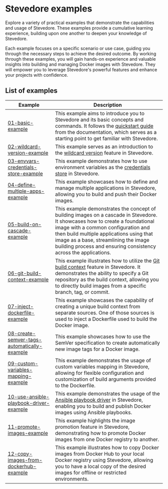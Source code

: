 # Stevedore examples

Explore a variety of practical examples that demonstrate the capabilities and usage of Stevedore. These examples provide a cumulative learning experience, building upon one another to deepen your knowledge of Stevedore. 

Each example focuses on a specific scenario or use case, guiding you through the necessary steps to achieve the desired outcome. By working through these examples, you will gain hands-on experience and valuable insights into building and managing Docker images with Stevedore. They will empower you to leverage Stevedore's powerful features and enhance your projects with confidence.

## List of examples

| Example | Description |
|---|---|
| [01-basic-example](https://github.com/gostevedore/stevedore/tree/main/examples/01-basic-example) | This example aims to introduce you to Stevedore and its basic concepts and commands. It follows the [quickstart guide](https://gostevedore.github.io/docs/getting-started/quickstart/) from the documentation, which serves as a starting point to get familiar with Stevedore. |
| [02-wildcard-version-example](https://github.com/gostevedore/stevedore/tree/main/examples/02-wildcard-version-example) | This example serves as an introduction to the [wildcard version](https://gostevedore.github.io/docs/getting-started/concepts/#wildcard-version) feature in Stevedore. |
| [03-envvars-credentials-store-example](https://github.com/gostevedore/stevedore/tree/main/examples/03-envvars-credentials-store-example)| This example demonstrates how to use environment variables as the [credentials store](https://gostevedore.github.io/docs/reference-guide/credentials/credentials-store/) in Stevedore. |
| [04-define-multiple-apps-example](https://github.com/gostevedore/stevedore/tree/main/examples/04-multiple-apps-example)| This example showcases how to define and manage multiple applications in Stevedore, allowing you to build and push their Docker images. |
| [05-build-on-cascade-example](https://github.com/gostevedore/stevedore/tree/main/examples/05-build-on-cascade-example)| This example demonstrates the concept of building images on a cascade in Stevedore. It showcases how to create a foundational image with a common configuration and then build multiple applications using that image as a base, streamlining the image building process and ensuring consistency across the applications. |
| [06-git-build-context-example](https://github.com/gostevedore/stevedore/tree/main/examples/06-git-build-context-example)| This example  illustrates how to utilize the [Git build context](https://gostevedore.github.io/docs/reference-guide/builder/docker/#git-context) feature in Stevedore. It demonstrates the ability to specify a Git repository as the build context, allowing you to directly build images from a specific branch, tag, or commit. |
| [07-inject-dockerfile-example](https://github.com/gostevedore/stevedore/tree/main/examples/07-inject-dockerfile-example)| This example showcases the capability of creating a unique build context from separate sources. One of those sources is used to inject a Dockerfile used to build the Docker image. |
| [08-create-semver-tags-automatically-example](https://github.com/gostevedore/stevedore/tree/main/examples/08-create-semver-tags-automatically-example)| This example showcases how to use the SemVer specification to create automatically new image tags for a Docker image. |
| [09-custom-variables-mapping-example](https://github.com/gostevedore/stevedore/tree/main/examples/09-custom-variables-mapping-example)| This example demonstrates the usage of custom variables mapping in Stevedore, allowing for flexible configuration and customization of build arguments provided to the Dockerfile. |
| [10-use-ansible-playbook-driver-example](https://github.com/gostevedore/stevedore/tree/main/examples/10-use-ansible-playbook-driver-example)| This example demonstrates the usage of the [Ansible playbook driver](https://gostevedore.github.io/docs/reference-guide/driver/ansible-playbook/) in Stevedore, enabling you to build and publish Docker images using Ansible playbooks. |
| [11-promote-images-example](https://github.com/gostevedore/stevedore/tree/main/examples/11-promote-images-example)| This example highlights the image promotion feature in Stevedore, demonstrating how to promote Docker images from one Docker registry to another. |
| [12-copy-images-from-dockerhub-example](https://github.com/gostevedore/stevedore/tree/main/examples/2-copy-images-from-dockerhub-example)| This example illustrates how to copy Docker images from Docker Hub to your local Docker registry using Stevedore, allowing you to have a local copy of the desired images for offline or restricted environments. |
